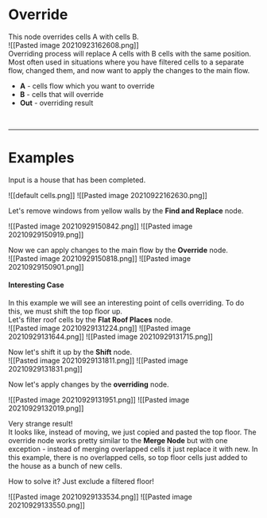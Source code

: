 # **Override**
This node overrides cells A with cells B.  
![[Pasted image 20210923162608.png]]  
Overriding process will replace A cells with B cells with the same position.    
Most often used in situations where you have filtered cells to a separate flow, changed them, and now want to apply the changes to the main flow.

- **A** - cells flow which you want to override
- **B** - cells that will override 
- **Out** - overriding result
<br />

--------

# Examples
Input is a house that has been completed.  

![[default cells.png]]
![[Pasted image 20210922162630.png]]

Let's remove windows from yellow walls by the **Find and Replace** node.  

![[Pasted image 20210929150842.png]]
![[Pasted image 20210929150919.png]]














Now we can apply changes to the main flow by the **Override** node.  
![[Pasted image 20210929150818.png]]
![[Pasted image 20210929150901.png]]



#### Interesting Case

In this example we will see an interesting point of cells overriding. To do this, we must shift the top floor up.  
Let's filter roof cells by the **Flat Roof Places** node.  
![[Pasted image 20210929131224.png]]
![[Pasted image 20210929131644.png]]
![[Pasted image 20210929131715.png]]

Now let's shift it up by the **Shift** node.  
![[Pasted image 20210929131811.png]]
![[Pasted image 20210929131831.png]]

Now let's apply changes by the **overriding** node.  

![[Pasted image 20210929131951.png]]
![[Pasted image 20210929132019.png]]

Very strange result!   
It looks like, instead of moving, we just copied and pasted the top floor. The override node works pretty similar to the **Merge Node** but with one exception - instead of merging overlapped cells it just replace it with new. In this example, there is no overlapped cells, so top floor cells just added to the house as a bunch of new cells.  

How to solve it? Just exclude a filtered floor!  

![[Pasted image 20210929133534.png]]
![[Pasted image 20210929133550.png]]
